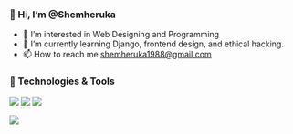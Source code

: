 ### 👋 Hi, I’m @Shemheruka  
- 👀 I’m interested in Web Designing and Programming
- 🌱 I’m currently learning Django, frontend design, and ethical hacking.
- 📫 How to reach me shemheruka1988@gmail.com

<!---
SHEMHERUKA/SHEMHERUKA is a ✨ special ✨ repository because its `README.md` (this file) appears on your GitHub profile.
You can click the Preview link to take a look at your changes.
--->

### 🔧 Technologies & Tools  
<p align="left">
  <img src="https://img.shields.io/badge/ChatGPT-74aa9c?style=for-the-badge&logo=openai&logoColor=white" />
  <img src="https://img.shields.io/badge/VSCode-0078D4?style=for-the-badge&logo=visual%20studio%20code&logoColor=white" />
  <img src="https://img.shields.io/badge/Visual_Studio-5C2D91?style=for-the-badge&logo=visual%20studio&logoColor=white" />
</p>
<img src="https://media4.giphy.com/media/v1.Y2lkPTc5MGI3NjExaGVlNjRoNXUza3k3MTg2NWdmY3U1c2gxdWtra2g3NHowbnl6NjFsNSZlcD12MV9pbnRlcm5hbF9naWZfYnlfaWQmY3Q9Zw/VbnUQpnihPSIgIXuZv/giphy.gif">
